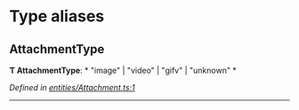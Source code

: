 

# Type aliases

<a id="attachmenttype"></a>

##  AttachmentType

**Ƭ AttachmentType**: * "image" &#124; "video" &#124; "gifv" &#124; "unknown"
*

*Defined in [entities/Attachment.ts:1](https://github.com/lagunehq/core/blob/ae202cb/src/entities/Attachment.ts#L1)*

___

